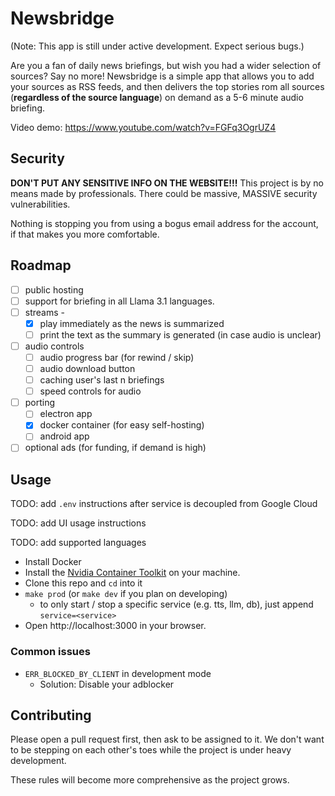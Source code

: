 # Newsbridge
(Note: This app is still under active development. Expect serious bugs.)

Are you a fan of daily news briefings, but wish you had a wider selection of
sources? Say no more! Newsbridge is a simple app that allows you to add your
sources as RSS feeds, and then delivers the top stories rom all sources 
(**regardless of the source language**) on demand as a 5-6 minute audio 
briefing.

Video demo: https://www.youtube.com/watch?v=FGFq3OgrUZ4

## Security
**DON'T PUT ANY SENSITIVE INFO ON THE WEBSITE!!!** This project is by no means
made by professionals. There could be massive, MASSIVE security vulnerabilities.

Nothing is stopping you from using a bogus email address for the account, if 
that makes you more comfortable.

## Roadmap
- [ ] public hosting
- [ ] support for briefing in all Llama 3.1 languages.
- [ ] streams - 
  - [x] play immediately as the news is summarized
  - [ ] print the text as the summary is generated (in case audio is unclear)
- [ ] audio controls
  - [ ] audio progress bar (for rewind / skip)
  - [ ] audio download button
  - [ ] caching user's last n briefings
  - [ ] speed controls for audio
- [ ] porting
  - [ ] electron app
  - [x] docker container (for easy self-hosting)
  - [ ] android app
- [ ] optional ads (for funding, if demand is high)

## Usage
TODO: add `.env` instructions after service is decoupled from Google Cloud

TODO: add UI usage instructions

TODO: add supported languages

- Install Docker
- Install the [Nvidia Container Toolkit](https://docs.nvidia.com/datacenter/cloud-native/container-toolkit/latest/install-guide.html) on your machine.
- Clone this repo and `cd` into it
- `make prod` (or `make dev` if you plan on developing)
  - to only start / stop a specific service (e.g. tts, llm, db), just append `service=<service>`
- Open http://localhost:3000 in your browser.

### Common issues
- `ERR_BLOCKED_BY_CLIENT` in development mode
  - Solution: Disable your adblocker

## Contributing
Please open a pull request first, then ask to be assigned to it. We don't want
to be stepping on each other's toes while the project is under heavy 
development.

These rules will become more comprehensive as the project grows.
